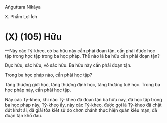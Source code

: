 Aṅguttara Nikāya

X. Phẩm Lợi Ích

# (X) (105) Hữu

—Này các Tỷ-kheo, có ba hữu này cần phải đoạn tận, cần phải được học tập trong học tập trong ba học pháp. Thế nào là ba hữu cần phải đoạn tận?

Dục hữu, sắc hữu, vô sắc hữu. Ba hữu này cần phải đoạn tận.

Trong ba học pháp nào, cần phải học tập?

Tăng thượng giới học, tăng thượng định học, tăng thượng tuệ học. Trong ba học pháp này, cần phải học tập.

Này các Tỷ-kheo, khi nào Tỷ-kheo đã đoạn tận ba hữu này, đã học tập trong ba học pháp này, Tỷ-kheo ấy, này các Tỷ-kheo, được gọi là Tỷ-kheo đã chặt đứt khát ái, đã giải tỏa kiết sử do chơn chánh thực hiện quán kiêu mạn, đã đoạn tận khổ đau.

